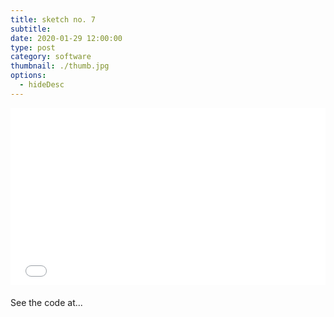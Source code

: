 ```yaml
---
title: sketch no. 7
subtitle:
date: 2020-01-29 12:00:00
type: post
category: software
thumbnail: ./thumb.jpg
options:
  - hideDesc
---
```


<style type="text/css">
.resp-container {
  position: relative;
  overflow: hidden;
  padding-top: 56.25%;
  margin-bottom: 20px;
}
.resp-iframe {
    position: absolute;
    top: 0;
    left: 0;
    width: 100%;
    height: 100%;
    border: 0;
}
</style>

<div class="resp-container">
  <iframe id="sketch-7"
      class="resp-iframe"
      title="sketch-7"
      src="/code/viz-rising-pillars"
      scrolling="no">
  </iframe>
</div>

See the code at...
